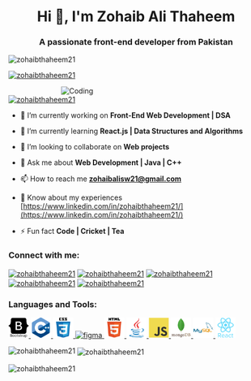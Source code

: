 <h1 align="center">Hi 👋, I'm Zohaib Ali Thaheem</h1>
<h3 align="center">A passionate front-end developer from Pakistan</h3>

<p align="left"> <img src="https://komarev.com/ghpvc/?username=zohaibthaheem21&label=Profile%20views&color=0e75b6&style=flat" alt="zohaibthaheem21" /> </p>

<p align="left"> <a href="https://github.com/ryo-ma/github-profile-trophy"><img src="https://github-profile-trophy.vercel.app/?username=zohaibthaheem21" alt="zohaibthaheem21" /></a> </p>

<img align="right" alt="Coding" width="400" src="https://cdn.dribbble.com/users/1162077/screenshots/3848914/programmer.gif">

<p align="left"> <a href="https://twitter.com/zohaibthaheem21" target="blank"><img src="https://img.shields.io/twitter/follow/zohaibthaheem21?logo=twitter&style=for-the-badge" alt="zohaibthaheem21" /></a> </p>

- 🔭 I’m currently working on **Front-End Web Development | DSA**

- 🌱 I’m currently learning **React.js | Data Structures and Algorithms**

- 👯 I’m looking to collaborate on **Web projects**

- 💬 Ask me about **Web Development | Java | C++**

- 📫 How to reach me **zohaibalisw21@gmail.com**

- 📄 Know about my experiences [https://www.linkedin.com/in/zohaibthaheem21/](https://www.linkedin.com/in/zohaibthaheem21/)

- ⚡ Fun fact **Code | Cricket | Tea**

<h3 align="left">Connect with me:</h3>
<p align="left">
<a href="https://twitter.com/zohaibthaheem21" target="blank"><img align="center" src="https://raw.githubusercontent.com/rahuldkjain/github-profile-readme-generator/master/src/images/icons/Social/twitter.svg" alt="zohaibthaheem21" height="30" width="40" /></a>
<a href="https://linkedin.com/in/zohaibthaheem21" target="blank"><img align="center" src="https://raw.githubusercontent.com/rahuldkjain/github-profile-readme-generator/master/src/images/icons/Social/linked-in-alt.svg" alt="zohaibthaheem21" height="30" width="40" /></a>
<a href="https://fb.com/zohaibthaheem21" target="blank"><img align="center" src="https://raw.githubusercontent.com/rahuldkjain/github-profile-readme-generator/master/src/images/icons/Social/facebook.svg" alt="zohaibthaheem21" height="30" width="40" /></a>
<a href="https://instagram.com/zohaibthaheem21" target="blank"><img align="center" src="https://raw.githubusercontent.com/rahuldkjain/github-profile-readme-generator/master/src/images/icons/Social/instagram.svg" alt="zohaibthaheem21" height="30" width="40" /></a>
<a href="https://www.youtube.com/c/zohaibthaheem21" target="blank"><img align="center" src="https://raw.githubusercontent.com/rahuldkjain/github-profile-readme-generator/master/src/images/icons/Social/youtube.svg" alt="zohaibthaheem21" height="30" width="40" /></a>
</p>

<h3 align="left">Languages and Tools:</h3>
<p align="left"> <a href="https://getbootstrap.com" target="_blank" rel="noreferrer"> <img src="https://raw.githubusercontent.com/devicons/devicon/master/icons/bootstrap/bootstrap-plain-wordmark.svg" alt="bootstrap" width="40" height="40"/> </a> <a href="https://www.w3schools.com/cpp/" target="_blank" rel="noreferrer"> <img src="https://raw.githubusercontent.com/devicons/devicon/master/icons/cplusplus/cplusplus-original.svg" alt="cplusplus" width="40" height="40"/> </a> <a href="https://www.w3schools.com/css/" target="_blank" rel="noreferrer"> <img src="https://raw.githubusercontent.com/devicons/devicon/master/icons/css3/css3-original-wordmark.svg" alt="css3" width="40" height="40"/> </a> <a href="https://www.figma.com/" target="_blank" rel="noreferrer"> <img src="https://www.vectorlogo.zone/logos/figma/figma-icon.svg" alt="figma" width="40" height="40"/> </a> <a href="https://www.w3.org/html/" target="_blank" rel="noreferrer"> <img src="https://raw.githubusercontent.com/devicons/devicon/master/icons/html5/html5-original-wordmark.svg" alt="html5" width="40" height="40"/> </a> <a href="https://www.java.com" target="_blank" rel="noreferrer"> <img src="https://raw.githubusercontent.com/devicons/devicon/master/icons/java/java-original.svg" alt="java" width="40" height="40"/> </a> <a href="https://developer.mozilla.org/en-US/docs/Web/JavaScript" target="_blank" rel="noreferrer"> <img src="https://raw.githubusercontent.com/devicons/devicon/master/icons/javascript/javascript-original.svg" alt="javascript" width="40" height="40"/> </a> <a href="https://www.mongodb.com/" target="_blank" rel="noreferrer"> <img src="https://raw.githubusercontent.com/devicons/devicon/master/icons/mongodb/mongodb-original-wordmark.svg" alt="mongodb" width="40" height="40"/> </a> <a href="https://www.mysql.com/" target="_blank" rel="noreferrer"> <img src="https://raw.githubusercontent.com/devicons/devicon/master/icons/mysql/mysql-original-wordmark.svg" alt="mysql" width="40" height="40"/> </a> <a href="https://reactjs.org/" target="_blank" rel="noreferrer"> <img src="https://raw.githubusercontent.com/devicons/devicon/master/icons/react/react-original-wordmark.svg" alt="react" width="40" height="40"/> </a> </p>

<p><img align="left" src="https://github-readme-stats.vercel.app/api/top-langs?username=zohaibthaheem21&show_icons=true&locale=en&layout=compact" alt="zohaibthaheem21" /></p>

<p>&nbsp;<img align="center" src="https://github-readme-stats.vercel.app/api?username=zohaibthaheem21&show_icons=true&locale=en" alt="zohaibthaheem21" /></p>

<p><img align="center" src="https://github-readme-streak-stats.herokuapp.com/?user=zohaibthaheem21&" alt="zohaibthaheem21" /></p>
